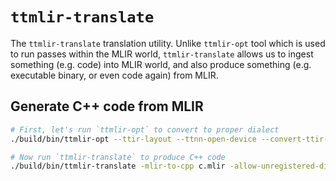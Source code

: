 # `ttmlir-translate`

The `ttmlir-translate` translation utility. Unlike `ttmlir-opt` tool which is used to run passes within the MLIR world, `ttmlir-translate` allows us to ingest something (e.g. code) into MLIR world, and also produce something (e.g. executable binary, or even code again) from MLIR.
## Generate C++ code from MLIR

```bash
# First, let's run `ttmlir-opt` to convert to proper dialect
./build/bin/ttmlir-opt --ttir-layout --ttnn-open-device --convert-ttir-to-ttnn --convert-ttnn-to-emitc test/ttmlir/Dialect/TTNN/simple_multiply.mlir -o c.mlir

# Now run `ttmlir-translate` to produce C++ code
./build/bin/ttmlir-translate -mlir-to-cpp c.mlir -allow-unregistered-dialect
```
